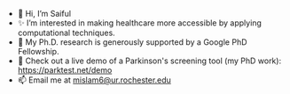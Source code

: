 - 👋 Hi, I’m Saiful
- ✨ I’m interested in making healthcare more accessible by applying computational techniques.
- 🌱 My Ph.D. research is generously supported by a Google PhD Fellowship.
- 👀 Check out a live demo of a Parkinson's screening tool (my PhD work): https://parktest.net/demo
- 📫 Email me at mislam6@ur.rochester.edu

<!---
saiful1105020/saiful1105020 is a ✨ special ✨ repository because its `README.md` (this file) appears on your GitHub profile.
You can click the Preview link to take a look at your changes.
--->
